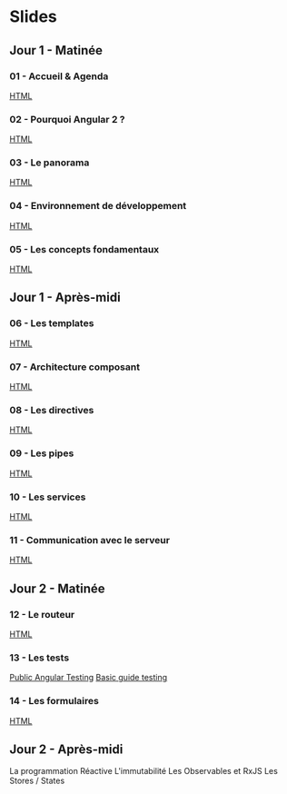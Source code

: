 # Slides

## Jour 1 - Matinée

### 01 - Accueil & Agenda
[HTML](http://slides.com/benjaminlongearet/linalis-01-intro/fullscreen)

### 02 - Pourquoi Angular 2 ?
[HTML](http://slides.com/benjaminlongearet/linalis-02-why-angular-2/fullscreen)

### 03 - Le panorama
[HTML](http://slides.com/benjaminlongearet/linalis-03-le-panorama/fullscreen)

### 04 - Environnement de développement
[HTML](http://slides.com/benjaminlongearet/linalis-04-environnement-de-developpement/fullscreen)

### 05 - Les concepts fondamentaux
[HTML](http://slides.com/benjaminlongearet/linalis-05-les-concepts-fondamentaux/fullscreen)

## Jour 1 - Après-midi

### 06 - Les templates
[HTML](http://slides.com/benjaminlongearet/linalis-06-templates/fullscreen)

### 07 - Architecture composant
[HTML](http://slides.com/benjaminlongearet/linalis-07-architecture-composant/fullscreen)

### 08 - Les directives
[HTML](http://slides.com/benjaminlongearet/linalis-08-directives/fullscreen)

### 09 - Les pipes
[HTML](http://slides.com/benjaminlongearet/linalis-09-pipes/fullscreen)

### 10 - Les services
[HTML](http://slides.com/benjaminlongearet/linalis-10-les-services/fullscreen)

### 11 - Communication avec le serveur
[HTML](http://slides.com/benjaminlongearet/linalis-11-communication-serveur/fullscreen)

## Jour 2 - Matinée

### 12 - Le routeur
[HTML](http://slides.com/benjaminlongearet/linalis-12-router/fullscreen)

### 13 - Les tests
[Public Angular Testing](https://github.com/angular/angular/blob/master/modules/@angular/platform-browser/test/testing_public_spec.ts)
[Basic guide testing](https://angular.io/docs/ts/latest/guide/testing.html#)

### 14 - Les formulaires
[HTML](http://slides.com/benjaminlongearet/linalis-14-forms/fullscreen)

## Jour 2 - Après-midi

La programmation Réactive
L'immutabilité
Les Observables et RxJS
Les Stores / States
